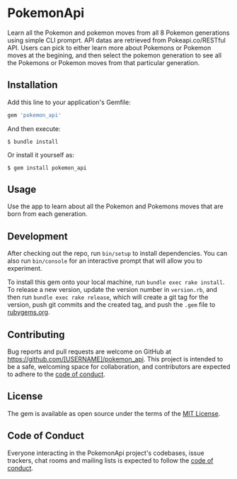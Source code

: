 # PokemonApi
Learn all the Pokemon and pokemon moves from all 8 Pokemon generations using simple CLI promprt. API datas are retrieved from Pokeapi.co/RESTful API.  Users can pick to either learn more about Pokemons or Pokemon moves at the begining, and then select the pokemon generation to see all the Pokemons or Pokemon moves from that particular generation.

## Installation

Add this line to your application's Gemfile:

```ruby
gem 'pokemon_api'
```

And then execute:

    $ bundle install

Or install it yourself as:

    $ gem install pokemon_api

## Usage
Use the app to learn about all the Pokemon and Pokemons moves that are born from each generation. 

## Development

After checking out the repo, run `bin/setup` to install dependencies. You can also run `bin/console` for an interactive prompt that will allow you to experiment.

To install this gem onto your local machine, run `bundle exec rake install`. To release a new version, update the version number in `version.rb`, and then run `bundle exec rake release`, which will create a git tag for the version, push git commits and the created tag, and push the `.gem` file to [rubygems.org](https://rubygems.org).

## Contributing

Bug reports and pull requests are welcome on GitHub at https://github.com/[USERNAME]/pokemon_api. This project is intended to be a safe, welcoming space for collaboration, and contributors are expected to adhere to the [code of conduct](https://github.com/[USERNAME]/pokemon_api/blob/master/CODE_OF_CONDUCT.md).

## License

The gem is available as open source under the terms of the [MIT License](https://opensource.org/licenses/MIT).

## Code of Conduct

Everyone interacting in the PokemonApi project's codebases, issue trackers, chat rooms and mailing lists is expected to follow the [code of conduct](https://github.com/[USERNAME]/pokemon_api/blob/master/CODE_OF_CONDUCT.md).
